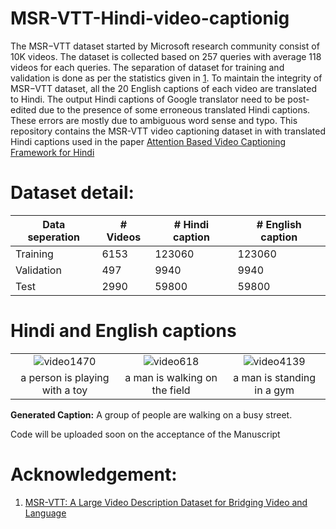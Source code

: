# MSR-VTT-Hindi-video-captionig
The MSR−VTT dataset started by Microsoft research community consist of 10K videos. The dataset is collected
based on 257 queries with average 118 videos for each queries. The separation of dataset for training and validation
is done as per the statistics given in [1](https://www.microsoft.com/en-us/research/wp-content/uploads/2016/06/cvpr16.msr-vtt.tmei_-1.pdf). To maintain the integrity of MSR−VTT dataset, all the 20 English captions of each video are translated to Hindi. The output Hindi captions of Google translator need to be post-edited due to the presence of some erroneous translated Hindi captions. These errors are mostly due to ambiguous word sense and typo. This repository contains the MSR-VTT video captioning dataset in with translated Hindi captions used in the paper [Attention Based Video Captioning Framework for Hindi]()


# Dataset detail:
| Data seperation  | # Videos  | # Hindi caption | # English caption |
| ------------- | ------------- |------------- |------------- |
| Training  | 6153  | 123060  |123060  |
| Validation  | 497  | 9940  |9940  |
| Test  | 2990  | 59800  |59800  |

# Hindi and English captions


|         |            |   |
| :-------------: |:-------------:| :-----:|
| ![video1470][video1470]| ![video618][video618] | ![video4139][video4139]
|  a person is playing with a toy | a man is walking on the field | a man is standing in a gym |


[video1470]: https://github.com/alokssingh/MSR-VTT-captioning/tree/master/images/video1470.gif
[video618]: https://github.com/alokssingh/MSR-VTT-captioning/tree/master/images/video618.gif
[video4139]: https://github.com/alokssingh/MSR-VTT-captioning/tree/master/images/video4139.gif




**Generated Caption:** A group of people are walking on a busy street.


Code will be uploaded soon on the acceptance of the Manuscript


# Acknowledgement:
1. [MSR-VTT: A Large Video Description Dataset for Bridging Video and Language](https://www.microsoft.com/en-us/research/wp-content/uploads/2016/06/cvpr16.msr-vtt.tmei_-1.pdf)
